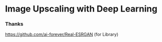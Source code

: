 # Image Upscaling with Deep Learning

### Thanks
https://github.com/ai-forever/Real-ESRGAN (for Library)
